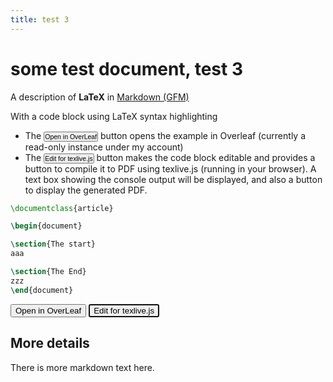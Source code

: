 ```yaml
---
title: test 3
---
```

# some test document, test 3

A description of  **LaTeX** in [Markdown (GFM)](https://github.github.com/gfm/)

With a code block using LaTeX syntax highlighting

* The <button style="padding:0;font-size:75%">Open in OverLeaf</button> button opens the example in Overleaf (currently a read-only instance under my account)
 * The <button style="padding:0;font-size:75%">Edit for texlive.js</button> button makes the code block editable and provides a button to compile it to PDF using texlive.js (running in your browser). A text box showing the console output will be displayed, and also a button to display the generated PDF.


```latex
\documentclass{article}

\begin{document}

\section{The start}
aaa

\section{The End}
zzz
\end{document}
```

<div id="texliverun" style="display: none" class="both">
<b>Console Output</b>
 <pre id="output" style="overflow: scroll; font-size:12px; max-height: 7em">Click "Use texlive.js" and watch the console output here.</pre>
   <a name="running" id="running" style="display: none">Compiling...<img src="loading.gif" /></a>
</div>



  <div id="buttons">
    <button id="overleaf" onclick="document.location='https://www.overleaf.com/read/kstsvwcdpqqm'" >Open in OverLeaf</button>
    <button id="edit" autofocus>Edit for texlive.js</button>
    <button id="compile"  style="display: none">Use texlive.js</button>
    <button id="open_pdf_btn" style="display: none">Open PDF</button>
  </div>





## More details

There is more markdown text here.




<script src="promisejs/promise.js"></script>
<script src="pdftex.js"></script>
<script>

  var appendOutput = function(msg) {
    var content = document.getElementById("output").textContent;

    var output = document.getElementById("output");
    output.textContent = content + "\r\n" + msg;

    output.scrollTop = 999999;
    console.log(msg);
  }

  var pdf_dataurl = undefined;
  var compile = function(source_code) {
    document.getElementById("output").textContent = "";


    var texlive = new TeXLive();
    var pdftex = texlive.pdftex;
    pdftex.on_stdout = appendOutput;
    pdftex.on_stderr = appendOutput;

    var start_time = new Date().getTime();

    pdftex.compile(source_code).then(function(pdf_dataurl) {
      var end_time = new Date().getTime();
      console.info("Execution time: " + (end_time - start_time) / 1000 + ' sec');


      if (pdf_dataurl === false)
        return;
      document.getElementById("open_pdf_btn").focus();
      texlive.terminate();
    });
  }

  document.getElementById("compile").addEventListener("click", function(e) {
    var source_code = buttons.parentNode.getElementsByTagName("div")[0].textContent;
    compile(source_code);
  });

  document.getElementById("open_pdf_btn").addEventListener("click", function(e) {
//1    window.open(pdf_dataurl);
//2 var iframe = "<iframe width='100%' height='100%' src='"+ encodeURIComponent(pdf_dataurl) +  "'></iframe>"
//2 var x = window.open();
//2 x.document.open();
//2 x.document.write(iframe);
//2 x.document.close();
var ob = document.createElement('object');
ob.setattribute("type","application/pdf");
ob.setattribute("width","300");
ob.setattribute("height","300");
ob.setattribute("data",pdf_dataurl);
buttons.insertBefore(ob,buttons.firstChild);
e.preventDefault();
  });

  document.getElementById("edit").addEventListener("click", function(e) {
buttons.parentNode.getElementsByTagName("div")[0].contentEditable="true";
document.getElementById("open_pdf_btn").style.display="inline";
document.getElementById("compile").style.display="inline";
document.getElementById("overleaf").style.display="none";
document.getElementById("edit").style.display="none";
document.getElementById("texliverun").style.display="block";

  });

  //var pdftex_preload = new PDFTeX("pdftex-worker.js");
  pdftex_preload = undefined;
</script>
